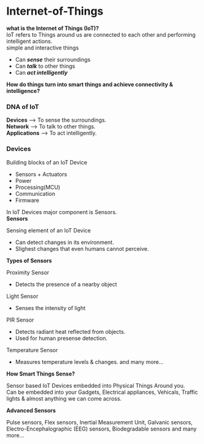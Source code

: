 # Internet-of-Things
**what is the Internet of Things (IoT)?**\
IoT refers to Things around us are connected to each other and performing intelligent actions.\
simple and interactive things
- Can ***sense*** their surroundings
- Can ***talk*** to other things
- Can ***act intelligently***

**How do things turn into smart things and achieve connectivity & intelligence?**
### DNA of IoT
**Devices** --> To sense the surroundings.\
**Network** --> To talk to other things.\
**Applications** --> To act intelligently.

### Devices
Building blocks of an IoT Device
- Sensors + Actuators
- Power
- Processing(MCU)
- Communication
- Firmware

In IoT Devices major component is Sensors.\
**Sensors**

Sensing element of an IoT Device
- Can detect changes in its environment.
- Slighest changes that even humans cannot perceive.

**Types of Sensors**

Proximity Sensor
- Detects the presence of a nearby object

Light Sensor
- Senses the intensity of light

PIR Sensor
- Detects radiant heat reflected from objects.
- Used for human presense detection.

Temperature Sensor
- Measures temperature levels & changes.
and many more...

**How Smart Things Sense?**

Sensor based IoT Devices embedded into Physical Things Around you.\
Can be embedded into your Gadgets, Electrical appliances, Vehicals, Traffic lights & almost anything we can come across.

**Advanced Sensors**

Pulse sensors, Flex sensors, Inertial Measurement Unit, Galvanic sensors, Electro-Encephalographic (EEG) sensors, Biodegradable sensors and many more...
